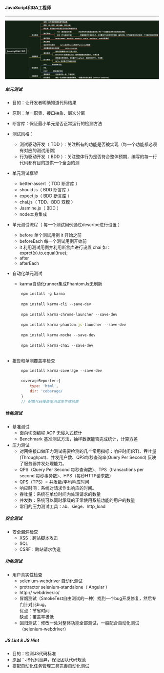 #### JavaScript和QA工程师
------------------------

![javascript和QA工程师](../images/javascript和QA工程师.png)

##### 单元测试

+ 目的：让开发者明确知道代码结果
+ 原则：单一职责、接口抽象、层次分离
+ 断言库：保证最小单元是否正常运行的检测方法
+ 测试风格：
	- 测试驱动开发（ TDD ）：关注所有的功能是否被实现（每一个功能都必须有对应的测试用例）
	- 行为驱动开发（ BDD ）：关注整体行为是否符合整体预期，编写的每一行代码都有目的提供一个全面的测
+ 单元测试框架 
	- better-assert（ TDD 断言库 ）
	- should.js（ BDD 断言库 ）
	- expect.js（ BDD 断言库 ）
	- chai.js（ TDD、BDD 双模 ）
	- Jasmine.js（ BDD ）
	- node本身集成
+ 单元测试流程（ 每一个测试用例通过describe进行设置 ）
	- before 单个测试用例 it 开始之前
	- beforeEach 每一个测试用例开始前
	- it 利用测试用例并利用断言库进行设置 chai 如：exprct(x).to.equal(true);
	- after
	- afterEach
+ 自动化单元测试
	- karma自动化runner集成PhantomJs无刷新
	
	```javascript
		npm install -g karma
		
		npm install karma-cli --save-dev
		
		npm install karma-chrome-launcher --save-dev
		
		npm install karma-phantom.js-launcher --save-dev
		
		npm install karma-mocha --save-dev
		
		npm install karma-chai --save-dev
		
	```
+ 报告和单测覆盖率检查

	```javascript
		npm install karma-coverage --save-dev
		
		coverageReporter:{
			type: 'html',
			dir: 'coberage/
		} 
		// 配置代码覆盖率测试率生成结果
	```


##### 性能测试

+ 基准测试
	- 面向切面编程 AOP 无侵入式统计
	- Benchmark 基准测试方法，抽样数据能否完成统计，计算方差
+ 压力测试
	- 对网络接口做压力测试需要检测的几个常用指标：响应时间(RT)、吞吐量(Throughput)、并发用户数、QPS每秒查询率(Query Per Second) 反映了服务器并发处理能力。
	- QPS（Query Per Second 每秒查询数）、TPS（transactions per second 每秒事务数）、HPS（每秒HTTP请求数）
	- QPS（TPS）= 并发数/平均响应时间
	- 响应时间：系统对请求作出响应的时间。
	- 吞吐量：系统在单位时间内处理请求的数量
	- 并发数：系统可以同时承载的正常使用系统功能的用户的数量
	- 常用的压力测试工具：ab、siege、http_load 

##### 安全测试

+ 安全漏洞检查
	- XSS：跨站脚本攻击
	- SQL
	- CSRF：跨站请求伪造

##### 功能测试

+ 用户真实性检查
	- selenium-webdriver 自动化测试
	- protractor selenium-standalone（ Angular ）
	- http:// webdriver.io/
	- 冒烟测试（SmokeTest自由测试的一种）找到一个bug开发修复，然后专门针对此bug。  
		优点：节省时间  
		缺点：覆盖率极低
	- 回归测试：修改一处对整体功能全部测试，一般配合自动化测试（selenium-webdriver）

##### JS Lint & JS Hint
- 目的：检测JS代码标准
- 原因：JS代码诡异，保证团队代码规范
- 搭配自动化任务管理工具完善自动化测试
